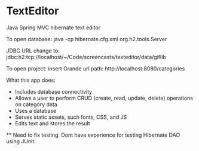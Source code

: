 # TextEditor
Java Spring MVC hibernate text editor

To open database:
java -cp hibernate.cfg.xml org.h2.tools.Server

JDBC URL change to: jdbc:h2:tcp://localhost/~/Code/screencasts/texteditor/data/giflib

To open project:
insert Grande
url path: http://localhost:8080/categories

What this app does:


- Includes database connectivity
- Allows a user to perform CRUD (create, read, update, delete) operations on category data
- Uses a database
- Serves static assets, such  fonts, CSS, and JS
- Edits text and stores the result 

** Need to fix testing.
Dont have experience for testing Hibernate DAO using JUnit.


